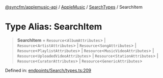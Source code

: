 [@syncfm/applemusic-api](../../../../../../globals.md) / [AppleMusic](../../../index.md) / [SearchTypes](../index.md) / SearchItem

# Type Alias: SearchItem

> **SearchItem** = `Resource`\<`AlbumAttributes`\> \| `Resource`\<`ArtistAttributes`\> \| `Resource`\<`SongAttributes`\> \| `Resource`\<`PlaylistAttributes`\> \| `Resource`\<`MusicVideoAttributes`\> \| `Resource`\<`UploadedVideoAttributes`\> \| `Resource`\<`StationAttributes`\> \| `Resource`\<`CuratorAttributes`\> \| `Resource`\<`GenericAttributes`\>

Defined in: [endpoints/Search/types.ts:209](https://github.com/sync-fm/applemusic-api/blob/a6a8471d4d51a41f6bd8af9d95c8abf0126e10f4/src/endpoints/Search/types.ts#L209)
